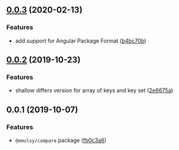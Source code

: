 ## [0.0.3](https://github.com/gavar/emulsy/compare/v/compare/0.0.2...v/compare/0.0.3) (2020-02-13)


### Features

* add support for Angular Package Format ([b4bc70b](https://github.com/gavar/emulsy/commit/b4bc70b03c990609e34167258796890ffbdd21a8))

## [0.0.2](https://github.com/gavar/emulsy/compare/v/compare/0.0.1...v/compare/0.0.2) (2019-10-23)


### Features

* shallow differs version for array of keys and key set ([2e6675a](https://github.com/gavar/emulsy/commit/2e6675a76625b5e473c98601983202f00d8ef99b))

## 0.0.1 (2019-10-07)


### Features

* `@emulsy/compare` package ([fb0c3a6](https://github.com/gavar/emulsy/commit/fb0c3a6))
